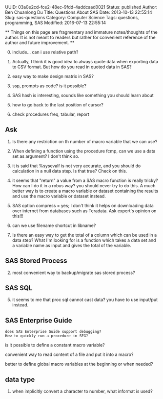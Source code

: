 UUID: 03a0e2cd-fce2-48ec-9fdd-4addcaad0021
Status: published
Author: Ben Chuanlong Du
Title: Questions About SAS
Date: 2013-10-13 22:55:14
Slug: sas-questions
Category: Computer Science
Tags: questions, programming, SAS
Modified: 2016-07-13 22:55:14

**
Things on this page are fragmentary and immature notes/thoughts of the author. 
It is not meant to readers but rather for convenient reference of the author and future improvement.
**

0. include... can i use relative path?

1. Actually, I think it is good idea to always quote data 
when exporting data to CSV format.
But how do you read in quoted data in SAS? 

9. easy way to make design matrix in SAS?

3. ssp, prompts as code? is it possible?

3. SAS hash is interesting, sounds like something you should learn about

5. how to go back to the last position of cursor?

1. check procedures freq, tabular, report

## Ask 

1. Is there any restriction on th number of macro variable 
that we can use?

8. When defining a function using the procedure fcmp,
can we use a data set as argument? 
I don't think so.

3. it is said that %sysevalf is not very accurate, 
and you should do calculation in a null data step.
Is that true? 
Check on this.


6. it seems that "return" a value from a SAS macro function is really tricky?
How can I do it in a robus way? 
you should never try to do this. 
A much better way is to create a macro variable or dataset containing the results 
and use the macro variable or dataset instead.

2. SAS option compress = yes; 
I don't think it helps on downloading data over internet from databases 
such as Teradata. Ask expert's opinion on this!!!

4. can we use filename shortcut in libname?

7. Is there an easy way to get the total of a column 
which can be used in a data step?
What I'm looking for is a function which takes a data set 
and a variable name as input and gives the total of the variable.

## SAS Stored Process

2. most convenient way to backup/migrate sas stored process?

## SAS SQL

5. it seems to me that proc sql cannot cast data?
you have to use input/put instead.



## SAS Enterprise Guide

    does SAS Enterprise Guide support debugging?
    How to quickly run a procedure in SEG?



is it possible to define a constant macro variable?

convenient way to read content of a file and put it into a macro?

better to define global macro variables at the beginning or when needed?


## data type
1. when implicitly convert a character to number, what informat is used?
